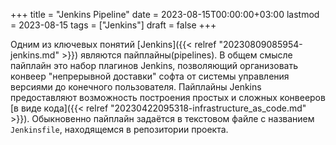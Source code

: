 +++
title = "Jenkins Pipeline"
date = 2023-08-15T00:00:00+03:00
lastmod = 2023-08-15
tags = ["Jenkins"]
draft = false
+++

Одним из ключевых понятий [Jenkins]({{< relref "20230809085954-jenkins.md" >}}) являются пайплайны(pipelines). В общем смысле пайплайн это набор плагинов Jenkins, позволяющий организовать конвеер "непрерывной доставки" софта от системы управления версиями до конечного пользователя.
Пайплайны Jenkins предоставляют возможность построения простых и сложных конвееров [в виде кода]({{< relref "20230422095318-infrastructure_as_code.md" >}}). Обыкновенно пайплайн задаётся в текстовом файле с названием `Jenkinsfile`, находящемся в репозитории проекта.

